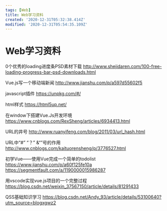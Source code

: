```yaml
---
tags: [Web]
title: Web学习资料
created: '2020-12-31T05:32:38.414Z'
modified: '2020-12-31T05:54:35.109Z'
---
```


# Web学习资料

0个优秀的loading进度条PSD素材下载
http://www.shejidaren.com/100-free-loading-progress-bar-psd-downloads.html

Vue.js写一个移动端新闻
http://www.jianshu.com/p/a597d55602f5

javascript插件
https://unpkg.com/#/

html样式
https://html5up.net/

在window下搭建Vue.Js开发环境
https://www.cnblogs.com/RexSheng/articles/6934413.html

URL的井号
http://www.ruanyifeng.com/blog/2011/03/url_hash.html

URL中“#” “？” &“”号的作用
http://www.cnblogs.com/kaituorensheng/p/3776527.html

初学Vue——使用Vue完成一个简单的todolist
https://www.jianshu.com/p/a60f125fe10a
https://segmentfault.com/a/1190000015986287

用vscode实现vue.js项目的一个完整过程
https://blog.csdn.net/weixin_37567150/article/details/81291433

QSS基础知识学习
https://blog.csdn.net/Andy_93/article/details/53100640?utm_source=blogxgwz2





